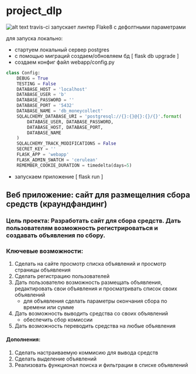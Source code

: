 # project_dlp

![alt text](https://app.travis-ci.com/kochetkov-i/project_dlp.svg?branch=main)
travis-ci запускает линтер Flake8 с дефолтными параметрами

для запуска локально:
- стартуем локальный сервер postgres
- с помощью миграций создаем/обновляем бд [ flask db upgrade ]
- создаем конфиг файл webapp/config.py 
```py
class Config:
    DEBUG = True
    TESTING = False
    DATABASE_HOST = 'localhost'
    DATABASE_USER = 'b'
    DATABASE_PASSWORD = ''
    DATABASE_PORT = '5432'
    DATABASE_NAME = 'db_moneycollect'
    SQLALCHEMY_DATABASE_URI = 'postgresql://{}:{}@{}:{}/{}'.format(
        DATABASE_USER, DATABASE_PASSWORD,
        DATABASE_HOST, DATABASE_PORT,
        DATABASE_NAME
    )
    SQLALCHEMY_TRACK_MODIFICATIONS = False
    SECRET_KEY = ''
    FLASK_APP = 'webapp'
    FLASK_ADMIN_SWATCH = 'cerulean'
    REMEMBER_COOKIE_DURATION = timedelta(days=5)
```
- запускаем приложение [ flask run ]

## Веб приложение: сайт для размещелния сбора средств (краундфандинг)
### Цель проекта: Разработать сайт для сбора средств. Дать пользователям возможность регистрироваться и создавать объявления по сбору.

### Ключевые возможности:
1. Сделать на сайте просмотр списка объявлений и просмотр страницы объявления
2. Сделать регистрацию пользователей
3. Дать пользователю возможность размещать объявления, редактировать свои объявления и просматривать список своих объявлений
    * для объявления сделать параметры окончания сбора по времени или сумме
5. Дать возможность выводить средства со своих объявлений
    * обеспечить сбор комиссии
7. Дать возможность переводить средства на любые объявления

#### Дополнения: 
1. Сделать настраиваемую коммисию для вывода средств
2. Сделать выделение объявлений
3. Реализовать функционал поиска и фильтрации в списке объявлений
